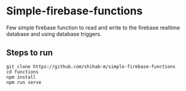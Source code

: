 # Simple-firebase-functions
Few simple firebase function to read and write to the firebase realtime database and using database triggers.


## Steps to run

```npm
git clone https://github.com/shihab-m/simple-firebase-functions
cd functions
npm install
npm run serve
```
